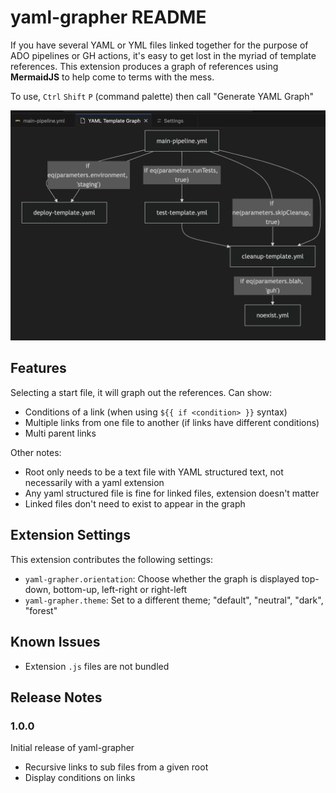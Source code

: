 # yaml-grapher README

If you have several YAML or YML files linked together for the purpose of ADO pipelines or GH actions, it's easy to get lost in the myriad of template references. This extension produces a graph of references using __MermaidJS__ to help come to terms with the mess.

To use, `Ctrl` `Shift` `P` (command palette) then call "Generate YAML Graph"

![A graph](images/screenshot.png)

## Features

Selecting a start file, it will graph out the references.
Can show:
- Conditions of a link (when using `${{ if <condition> }}` syntax)
- Multiple links from one file to another (if links have different conditions)
- Multi parent links

Other notes:
- Root only needs to be a text file with YAML structured text, not necessarily with a yaml extension
- Any yaml structured file is fine for linked files, extension doesn't matter
- Linked files don't need to exist to appear in the graph

## Extension Settings

This extension contributes the following settings:

* `yaml-grapher.orientation`: Choose whether the graph is displayed top-down, bottom-up, left-right or right-left
* `yaml-grapher.theme`: Set to a different theme; "default", "neutral", "dark", "forest"

## Known Issues

* Extension `.js` files are not bundled

## Release Notes

### 1.0.0

Initial release of yaml-grapher
* Recursive links to sub files from a given root
* Display conditions on links
